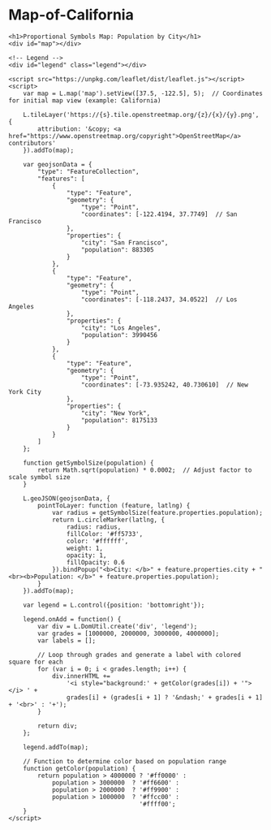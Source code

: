 # Map-of-California
<!DOCTYPE html>
<html lang="en">
<head>
    <meta charset="UTF-8">
    <meta name="viewport" content="width=device-width, initial-scale=1.0">
    <title>Proportional Symbols Map</title>
    <link rel="stylesheet" href="https://unpkg.com/leaflet/dist/leaflet.css" />
    <style>
        #map {
            width: 100%;
            height: 500px;
        }
        .legend {
            background-color: white;
            padding: 10px;
            border: 1px solid #ccc;
            margin-top: 10px;
        }
    </style>
</head>
<body>

    <h1>Proportional Symbols Map: Population by City</h1>
    <div id="map"></div>

    <!-- Legend -->
    <div id="legend" class="legend"></div>

    <script src="https://unpkg.com/leaflet/dist/leaflet.js"></script>
    <script>
        var map = L.map('map').setView([37.5, -122.5], 5);  // Coordinates for initial map view (example: California)

        L.tileLayer('https://{s}.tile.openstreetmap.org/{z}/{x}/{y}.png', {
            attribution: '&copy; <a href="https://www.openstreetmap.org/copyright">OpenStreetMap</a> contributors'
        }).addTo(map);

        var geojsonData = {
            "type": "FeatureCollection",
            "features": [
                {
                    "type": "Feature",
                    "geometry": {
                        "type": "Point",
                        "coordinates": [-122.4194, 37.7749]  // San Francisco
                    },
                    "properties": {
                        "city": "San Francisco",
                        "population": 883305
                    }
                },
                {
                    "type": "Feature",
                    "geometry": {
                        "type": "Point",
                        "coordinates": [-118.2437, 34.0522]  // Los Angeles
                    },
                    "properties": {
                        "city": "Los Angeles",
                        "population": 3990456
                    }
                },
                {
                    "type": "Feature",
                    "geometry": {
                        "type": "Point",
                        "coordinates": [-73.935242, 40.730610]  // New York City
                    },
                    "properties": {
                        "city": "New York",
                        "population": 8175133
                    }
                }
            ]
        };

        function getSymbolSize(population) {
            return Math.sqrt(population) * 0.0002;  // Adjust factor to scale symbol size
        }

        L.geoJSON(geojsonData, {
            pointToLayer: function (feature, latlng) {
                var radius = getSymbolSize(feature.properties.population);
                return L.circleMarker(latlng, {
                    radius: radius,
                    fillColor: '#ff5733',
                    color: '#ffffff',
                    weight: 1,
                    opacity: 1,
                    fillOpacity: 0.6
                }).bindPopup("<b>City: </b>" + feature.properties.city + "<br><b>Population: </b>" + feature.properties.population);
            }
        }).addTo(map);

        var legend = L.control({position: 'bottomright'});

        legend.onAdd = function() {
            var div = L.DomUtil.create('div', 'legend');
            var grades = [1000000, 2000000, 3000000, 4000000];
            var labels = [];

            // Loop through grades and generate a label with colored square for each
            for (var i = 0; i < grades.length; i++) {
                div.innerHTML +=
                    '<i style="background:' + getColor(grades[i]) + '"></i> ' +
                    grades[i] + (grades[i + 1] ? '&ndash;' + grades[i + 1] + '<br>' : '+');
            }

            return div;
        };

        legend.addTo(map);

        // Function to determine color based on population range
        function getColor(population) {
            return population > 4000000 ? '#ff0000' :
                population > 3000000  ? '#ff6600' :
                population > 2000000  ? '#ff9900' :
                population > 1000000  ? '#ffcc00' :
                                        '#ffff00';
        }
    </script>

</body>
</html>

